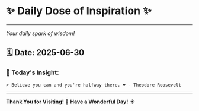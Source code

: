 # ✨ Daily Dose of Inspiration ✨

--- 

_Your daily spark of wisdom!_

## 🗓️ Date: **2025-06-30**

### 💬 Today's Insight:
```
> Believe you can and you're halfway there. ❤️ - Theodore Roosevelt
```

--- 

**Thank You for Visiting!** 🙏
**Have a Wonderful Day!** ☀️
